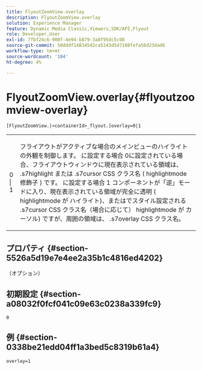 ```yaml
---
title: FlyoutZoomView.overlay
description: FlyoutZoomView.overlay
solution: Experience Manager
feature: Dynamic Media Classic,Viewers,SDK/API,Flyout
role: Developer,User
exl-id: 7fbf24c6-900f-4e94-b879-3a8f95dc5c08
source-git-commit: 50dddf148345d2ca5243d5d7108fefa56d23dad6
workflow-type: tm+mt
source-wordcount: '104'
ht-degree: 4%

---
```


# FlyoutZoomView.overlay{#flyoutzoomview-overlay}

`[FlyoutZoomView.|<containerId>_flyout.]overlay=0|1`

<table id="table_D052090D052D4273B37872C0C7E09E4B"> 
 <tbody> 
  <tr> 
   <td colname="col1"> <p><span class="codeph"> 0 | 1</span> </p> </td> 
   <td colname="col2"> <p> フライアウトがアクティブな場合のメインビューのハイライトの外観を制御します。 に設定する場合 <span class="codeph"> 0</span>に設定されている場合、フライアウトウィンドウに現在表示されている領域は、 <span class="codeph"> .s7highlight</span> または <span class="codeph"> .s7cursor</span> CSS クラス名 ( <span class="codeph"> highlightmode</span> 修飾子 ) です。 に設定する場合 <span class="codeph"> 1</span> コンポーネントが「逆」モードに入り、現在表示されている領域が完全に透明 ( <span class="codeph"> highlightmode</span> が <span class="codeph"> ハイライト</span>)、またはでスタイル設定される <span class="codeph"> .s7cursor</span> CSS クラス名（場合に応じて） <span class="codeph"> highlightmode</span> が <span class="codeph"> カーソル</span>) ですが、周囲の領域は、 <span class="codeph"> .s7overlay</span> CSS クラス名。 </p> </td> 
  </tr> 
 </tbody> 
</table>

## プロパティ {#section-5526a5d19e7e4ee2a35b1c4816ed4202}

（オプション）

## 初期設定 {#section-a08032f0fcf041c09e63c0238a339fc9}

`0`

## 例 {#section-0338be21edd04ff1a3bed5c8319b61a4}

`overlay=1`
